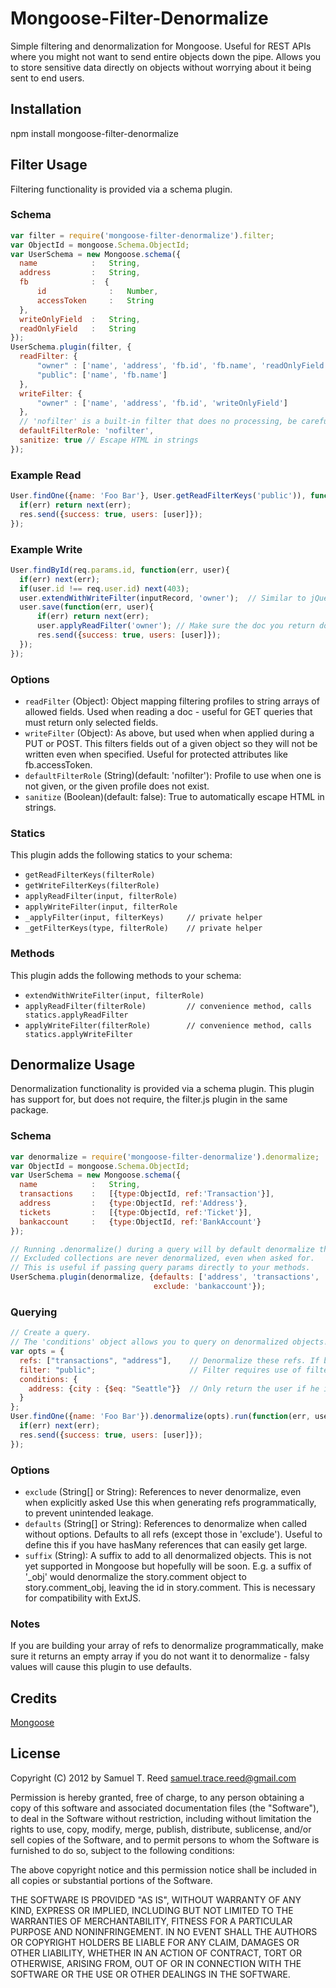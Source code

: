 # Mongoose-Filter-Denormalize

Simple filtering and denormalization for Mongoose. Useful for REST APIs where you might not want to
send entire objects down the pipe. Allows you to store sensitive data directly on objects without worrying
about it being sent to end users.

## Installation

npm install mongoose-filter-denormalize

## Filter Usage

Filtering functionality is provided via a schema plugin.

### Schema

```javascript
var filter = require('mongoose-filter-denormalize').filter;
var ObjectId = mongoose.Schema.ObjectId;
var UserSchema = new Mongoose.schema({
  name            :   String,
  address         :   String,
  fb              :  {
      id              :   Number,
      accessToken     :   String
  },
  writeOnlyField  :   String,
  readOnlyField   :   String
});
UserSchema.plugin(filter, {
  readFilter: {
      "owner" : ['name', 'address', 'fb.id', 'fb.name', 'readOnlyField'],
      "public": ['name', 'fb.name']
  },
  writeFilter: {
      "owner" : ['name', 'address', 'fb.id', 'writeOnlyField']
  },
  // 'nofilter' is a built-in filter that does no processing, be careful with this
  defaultFilterRole: 'nofilter',
  sanitize: true // Escape HTML in strings
});
```

### Example Read

```javascript
User.findOne({name: 'Foo Bar'}, User.getReadFilterKeys('public')), function(err, user){
  if(err) return next(err);
  res.send({success: true, users: [user]});
});
```

### Example Write

```javascript
User.findById(req.params.id, function(err, user){
  if(err) next(err);
  if(user.id !== req.user.id) next(403);
  user.extendWithWriteFilter(inputRecord, 'owner');  // Similar to jQuery.extend()
  user.save(function(err, user){
      if(err) return next(err);
      user.applyReadFilter('owner'); // Make sure the doc you return does not contain forbidden fields
      res.send({success: true, users: [user]});
  });
});
```

### Options

- `readFilter` (Object):          Object mapping filtering profiles to string arrays of allowed fields.  Used when reading
                                 a doc - useful for GET queries that must return only selected fields.
- `writeFilter` (Object):         As above, but used when when applied during a PUT or POST.  This filters fields out of a given
                                 object so they will not be written even when specified.
                                 Useful for protected attributes like fb.accessToken.
- `defaultFilterRole` (String)(default: 'nofilter'):   Profile to use when one is not given, or the given profile does not exist.
- `sanitize` (Boolean)(default: false):           True to automatically escape HTML in strings.

### Statics

This plugin adds the following statics to your schema:

- `getReadFilterKeys(filterRole)`
- `getWriteFilterKeys(filterRole)`
- `applyReadFilter(input, filterRole)`
- `applyWriteFilter(input, filterRole`
- `_applyFilter(input, filterKeys)     // private helper`
- `_getFilterKeys(type, filterRole)    // private helper`

### Methods

This plugin adds the following methods to your schema:

- `extendWithWriteFilter(input, filterRole)`
- `applyReadFilter(filterRole)         // convenience method, calls statics.applyReadFilter`
- `applyWriteFilter(filterRole)        // convenience method, calls statics.applyWriteFilter`

## Denormalize Usage

Denormalization functionality is provided via a schema plugin.
This plugin has support for, but does not require, the filter.js plugin in the same package.

### Schema

```javascript
var denormalize = require('mongoose-filter-denormalize').denormalize;
var ObjectId = mongoose.Schema.ObjectId;
var UserSchema = new Mongoose.schema({
  name            :   String,
  transactions    :   [{type:ObjectId, ref:'Transaction'}],
  address         :   {type:ObjectId, ref:'Address'},
  tickets         :   [{type:ObjectId, ref:'Ticket'}],
  bankaccount     :   {type:ObjectId, ref:'BankAccount'}
});

// Running .denormalize() during a query will by default denormalize the selected defaults.
// Excluded collections are never denormalized, even when asked for.
// This is useful if passing query params directly to your methods.
UserSchema.plugin(denormalize, {defaults: ['address', 'transactions', 'tickets'],
                                exclude: 'bankaccount'});
```

### Querying

```javascript
// Create a query.
// The 'conditions' object allows you to query on denormalized objects!
var opts = {
  refs: ["transactions", "address"],    // Denormalize these refs. If blank, will use defaults
  filter: "public";                     // Filter requires use of filter.js and profiles
  conditions: {
    address: {city : {$eq: "Seattle"}}  // Only return the user if he is in Seattle
  }
};
User.findOne({name: 'Foo Bar'}).denormalize(opts).run(function(err, user){
  if(err) next(err);
  res.send({success: true, users: [user]});
});
```

### Options

* `exclude`  (String[] or String):  References to never denormalize, even when explicitly asked
                                   Use this when generating refs programmatically, to prevent unintended leakage.
* `defaults` (String[] or String):  References to denormalize when called without options.
                                   Defaults to all refs (except those in 'exclude').  Useful to define
                                   this if you have hasMany references that can easily get large.
* `suffix`   (String):              A suffix to add to all denormalized objects. This is not yet supported in Mongoose
                                   but hopefully will be soon. E.g. a suffix of '_obj' would denormalize the story.comment
                                   object to story.comment_obj, leaving the id in story.comment. This is necessary
                                   for compatibility with ExtJS.

### Notes

If you are building your array of refs to denormalize programmatically, make sure it returns
an empty array if you do not want it to denormalize - falsy values will cause this plugin
to use defaults.

## Credits

[Mongoose](https://github.com/LearnBoost/mongoose)


## License

Copyright (C) 2012 by Samuel T. Reed <samuel.trace.reed@gmail.com>

Permission is hereby granted, free of charge, to any person obtaining a copy
of this software and associated documentation files (the "Software"), to deal
in the Software without restriction, including without limitation the rights
to use, copy, modify, merge, publish, distribute, sublicense, and/or sell
copies of the Software, and to permit persons to whom the Software is
furnished to do so, subject to the following conditions:

The above copyright notice and this permission notice shall be included in
all copies or substantial portions of the Software.

THE SOFTWARE IS PROVIDED "AS IS", WITHOUT WARRANTY OF ANY KIND, EXPRESS OR
IMPLIED, INCLUDING BUT NOT LIMITED TO THE WARRANTIES OF MERCHANTABILITY,
FITNESS FOR A PARTICULAR PURPOSE AND NONINFRINGEMENT. IN NO EVENT SHALL THE
AUTHORS OR COPYRIGHT HOLDERS BE LIABLE FOR ANY CLAIM, DAMAGES OR OTHER
LIABILITY, WHETHER IN AN ACTION OF CONTRACT, TORT OR OTHERWISE, ARISING FROM,
OUT OF OR IN CONNECTION WITH THE SOFTWARE OR THE USE OR OTHER DEALINGS IN
THE SOFTWARE.

